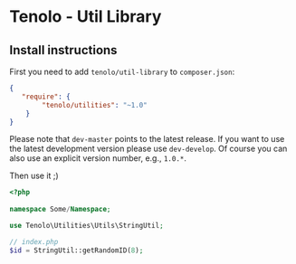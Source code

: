 Tenolo - Util Library
=======================

Install instructions
--------------------------------

First you need to add `tenolo/util-library` to `composer.json`:

``` json
{
   "require": {
        "tenolo/utilities": "~1.0"
    }
}
```

Please note that `dev-master` points to the latest release. If you want to use the latest development version please use `dev-develop`. Of course you can also use an explicit version number, e.g., `1.0.*`.

Then use it ;)

``` php
<?php
 
namespace Some/Namespace;

use Tenolo\Utilities\Utils\StringUtil;

// index.php
$id = StringUtil::getRandomID(8);
```
